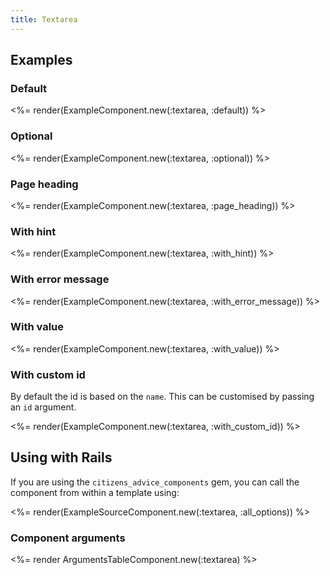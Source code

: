 ```yaml
---
title: Textarea
---
```


## Examples

### Default

<%= render(ExampleComponent.new(:textarea, :default)) %>

### Optional

<%= render(ExampleComponent.new(:textarea, :optional)) %>

### Page heading

<%= render(ExampleComponent.new(:textarea, :page_heading)) %>

### With hint

<%= render(ExampleComponent.new(:textarea, :with_hint)) %>

### With error message

<%= render(ExampleComponent.new(:textarea, :with_error_message)) %>

### With value

<%= render(ExampleComponent.new(:textarea, :with_value)) %>

### With custom id

By default the id is based on the `name`. This can be customised by passing an `id` argument.

<%= render(ExampleComponent.new(:textarea, :with_custom_id)) %>

## Using with Rails

If you are using the `citizens_advice_components` gem, you can call the component from within a template using:

<%= render(ExampleSourceComponent.new(:textarea, :all_options)) %>

### Component arguments

<%= render ArgumentsTableComponent.new(:textarea) %>
